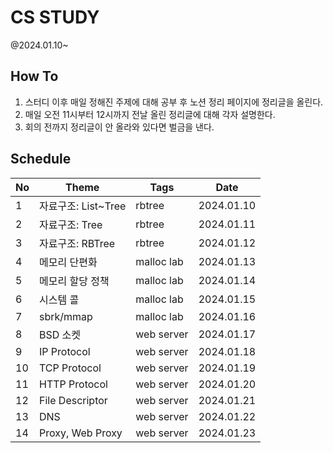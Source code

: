 # CS STUDY
@2024.01.10~

## How To
1. 스터디 이후 매일 정해진 주제에 대해 공부 후 노션 정리 페이지에 정리글을 올린다.
2. 매일 오전 11시부터 12시까지 전날 올린 정리글에 대해 각자 설명한다.
3. 회의 전까지 정리글이 안 올라와 있다면 벌금을 낸다.

## Schedule
|No|Theme|Tags|Date|
|-|-|-|-|
|1|자료구조: List~Tree|rbtree|2024.01.10|
|2|자료구조: Tree|rbtree|2024.01.11|
|3|자료구조: RBTree|rbtree|2024.01.12|
|4|메모리 단편화|malloc lab|2024.01.13|
|5|메모리 할당 정책|malloc lab|2024.01.14|
|6|시스템 콜|malloc lab|2024.01.15|
|7|sbrk/mmap|malloc lab|2024.01.16|
|8|BSD 소켓|web server|2024.01.17|
|9|IP Protocol|web server|2024.01.18|
|10|TCP Protocol|web server|2024.01.19|
|11|HTTP Protocol|web server|2024.01.20|
|12|File Descriptor|web server|2024.01.21|
|13|DNS|web server|2024.01.22|
|14|Proxy, Web Proxy|web server|2024.01.23|
